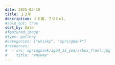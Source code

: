 ```yaml
---
date: 2025-03-10
title: １２年
description: ４０度、７００ml。
#sold_out: true
sort_by: Date
#featured_image: 
#type: gallery
#categories: ["whisky", "springbank"]
#resources:
#  - src: springbank/aged_32_years/box_front.jpg
#    title: "anyway"
---
```

